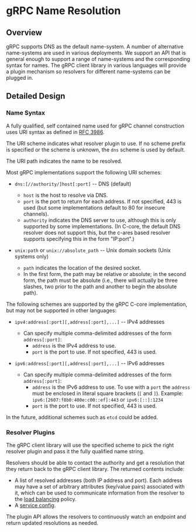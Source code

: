 # gRPC Name Resolution

## Overview

gRPC supports DNS as the default name-system. A number of alternative
name-systems are used in various deployments. We support an API that is
general enough to support a range of name-systems and the corresponding
syntax for names. The gRPC client library in various languages will
provide a plugin mechanism so resolvers for different name-systems can
be plugged in.

## Detailed Design

### Name Syntax

A fully qualified, self contained name used for gRPC channel construction
uses URI syntax as defined in [RFC 3986](https://tools.ietf.org/html/rfc3986).

The URI scheme indicates what resolver plugin to use.  If no scheme
prefix is specified or the scheme is unknown, the `dns` scheme is used
by default.

The URI path indicates the name to be resolved.

Most gRPC implementations support the following URI schemes:

- `dns:[//authority/]host[:port]` -- DNS (default)
  - `host` is the host to resolve via DNS.
  - `port` is the port to return for each address.  If not specified,
    443 is used (but some implementations default to 80 for insecure
    channels).
  - `authority` indicates the DNS server to use, although this is only
    supported by some implementations.  (In C-core, the default DNS
    resolver does not support this, but the c-ares based resolver
    supports specifying this in the form "IP:port".)

- `unix:path` or `unix://absolute_path` -- Unix domain sockets (Unix systems only)
  - `path` indicates the location of the desired socket.
  - In the first form, the path may be relative or absolute; in the
    second form, the path must be absolute (i.e., there will actually be
    three slashes, two prior to the path and another to begin the
    absolute path).

The following schemes are supported by the gRPC C-core implementation,
but may not be supported in other languages:

- `ipv4:address[:port][,address[:port],...]` -- IPv4 addresses
  - Can specify multiple comma-delimited addresses of the form `address[:port]`:
    - `address` is the IPv4 address to use.
    - `port` is the port to use.  If not specified, 443 is used.

- `ipv6:address[:port][,address[:port],...]` -- IPv6 addresses
  - Can specify multiple comma-delimited addresses of the form `address[:port]`:
    - `address` is the IPv6 address to use. To use with a `port` the `address`
      must be enclosed in literal square brackets (`[` and `]`).  Example:
      `ipv6:[2607:f8b0:400e:c00::ef]:443` or `ipv6:[::]:1234`
    - `port` is the port to use.  If not specified, 443 is used.

In the future, additional schemes such as `etcd` could be added.

### Resolver Plugins

The gRPC client library will use the specified scheme to pick the right
resolver plugin and pass it the fully qualified name string.

Resolvers should be able to contact the authority and get a resolution
that they return back to the gRPC client library. The returned contents
include:

- A list of resolved addresses (both IP address and port).  Each address
  may have a set of arbitrary attributes (key/value pairs) associated with
  it, which can be used to communicate information from the resolver to the
  [load balancing](load-balancing.md) policy.
- A [service config](service_config.md).

The plugin API allows the resolvers to continuously watch an endpoint
and return updated resolutions as needed.
